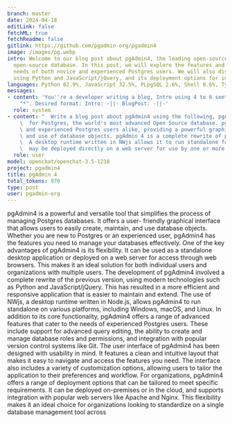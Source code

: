 ```yaml
---
branch: master
date: 2024-04-18
editLink: false
fetchML: true
fetchReadme: false
gitlink: https://github.com/pgadmin-org/pgadmin4
image: /images/pg.webp
intro: Welcome to our blog post about pgAdmin4, the leading open-source management tool for Postgres, the world's most advanced
  open-source database. In this post, we will explore the features and benefits of pgAdmin4, which is designed to meet the
  needs of both novice and experienced Postgres users. We will also discuss its development, which includes a complete rewrite
  using Python and JavaScript/jQuery, and its deployment options for individual users and organizations.
languages: Python 62.9%, JavaScript 32.5%, PLpgSQL 2.6%, Shell 0.6%, TypeScript 0.5%, CSS 0.3%, Other 0.6%
messages:
- content: 'You''re a developer writing a blog, Intro using 4 to 6 sentences, Blog Post using 12 to 15 sentences, don''t use
    "*". Desired format: Intro: -||- BlogPost: -||-'
  role: system
- content: "  Write a blog post about pgAdmin4 using the following, pgAdmin is the leading Open Source management tool \n\
    \  for Postgres, the world's most advanced Open Source database. pgAdmin 4 is designed to meet the needs of both \n  novice\
    \ and experienced Postgres users alike, providing a powerful graphical interface that simplifies the creation, \n  maintenance\
    \ and use of database objects. pgAdmin 4 is a complete rewrite of pgAdmin, built using Python and Javascript/jQuery.\n\
    \  A desktop runtime written in NWjs allows it to run standalone for individual users, or the web application code \n\
    \  may be deployed directly on a web server for use by one or more users through their web browser."
  role: user
model: openchat/openchat-3.5-1210
project: pgadmin4
title: pgAdmin 4
total_tokens: 970
type: post
user: pgadmin-org
---
```

<script setup>
 import ArticleItem from '/components/ArticleItem.vue';
 import ArticleFooter from '/components/ArticleFooter.vue';
</script>
<ArticleItem :frontmatter="$frontmatter"/>
pgAdmin4 is a powerful and versatile tool that simplifies the process of managing Postgres databases. It offers a user-
friendly graphical interface that allows users to easily create, maintain, and use database objects. Whether you are new
to Postgres or an experienced user, pgAdmin4 has the features you need to manage your databases effectively.  One of the
key advantages of pgAdmin4 is its flexibility. It can be used as a standalone desktop application or deployed on a web
server for access through web browsers. This makes it an ideal solution for both individual users and organizations with
multiple users.  The development of pgAdmin4 involved a complete rewrite of the previous version, using modern
technologies such as Python and JavaScript/jQuery. This has resulted in a more efficient and responsive application that
is easier to maintain and extend. The use of NWjs, a desktop runtime written in Node.js, allows pgAdmin4 to run
standalone on various platforms, including Windows, macOS, and Linux.  In addition to its core functionality, pgAdmin4
offers a range of advanced features that cater to the needs of experienced Postgres users. These include support for
advanced query editing, the ability to create and manage database roles and permissions, and integration with popular
version control systems like Git.  The user interface of pgAdmin4 has been designed with usability in mind. It features
a clean and intuitive layout that makes it easy to navigate and access the features you need. The interface also
includes a variety of customization options, allowing users to tailor the application to their preferences and workflow.
For organizations, pgAdmin4 offers a range of deployment options that can be tailored to meet specific requirements. It
can be deployed on-premises or in the cloud, and supports integration with popular web servers like Apache and Nginx.
This flexibility makes it an ideal choice for organizations looking to standardize on a single database management tool
across

<ArticleFooter :frontmatter="$frontmatter"/>
